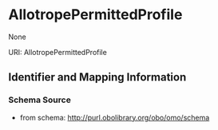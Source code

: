 # AllotropePermittedProfile

None

URI: AllotropePermittedProfile


## Identifier and Mapping Information







### Schema Source


* from schema: http://purl.obolibrary.org/obo/omo/schema



